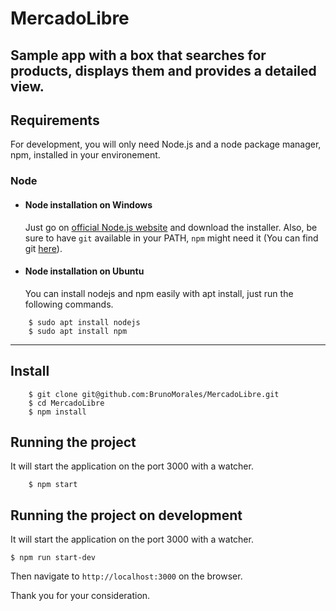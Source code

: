 # MercadoLibre

Sample app with a box that searches for products, displays them and provides a detailed view.
---



## Requirements

For development, you will only need Node.js and a node package manager, npm, installed in your environement.

### Node

- #### Node installation on Windows

  Just go on [official Node.js website](https://nodejs.org/) and download the installer.
Also, be sure to have `git` available in your PATH, `npm` might need it (You can find git [here](https://git-scm.com/)).

- #### Node installation on Ubuntu

  You can install nodejs and npm easily with apt install, just run the following commands.

``` 
    $ sudo apt install nodejs
    $ sudo apt install npm
```

---

## Install

```
    $ git clone git@github.com:BrunoMorales/MercadoLibre.git
    $ cd MercadoLibre
    $ npm install
```


## Running the project
  
  It will start the application on the port 3000 with a watcher.

```
    $ npm start
```

## Running the project on development
  
  It will start the application on the port 3000 with a watcher.

    $ npm run start-dev
    
  Then navigate to `http://localhost:3000` on the browser.

Thank you for your consideration.